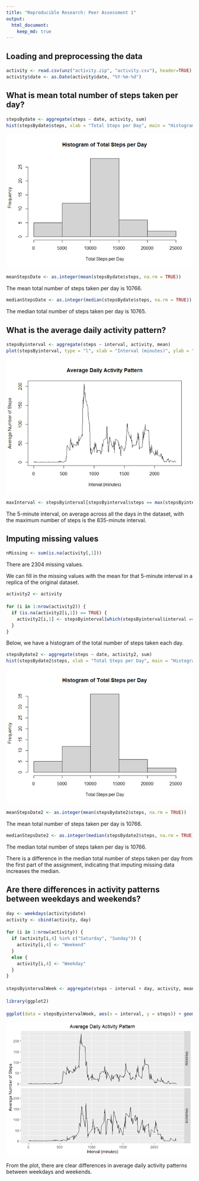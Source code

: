 ```yaml
---
title: "Reproducible Research: Peer Assessment 1"
output: 
  html_document: 
    keep_md: true
---
```



## Loading and preprocessing the data


```r
activity <- read.csv(unz("activity.zip", "activity.csv"), header=TRUE)
activity$date <- as.Date(activity$date, "%Y-%m-%d")
```

## What is mean total number of steps taken per day?


```r
stepsBydate <- aggregate(steps ~ date, activity, sum)
hist(stepsBydate$steps, xlab = "Total Steps per Day", main = "Histogram of Total Steps per Day")
```

![](PA1_template_files/figure-html/unnamed-chunk-2-1.png)<!-- -->


```r
meanStepsDate <- as.integer(mean(stepsBydate$steps, na.rm = TRUE))
```

The mean total number of steps taken per day is 10766.


```r
medianStepsDate <- as.integer(median(stepsBydate$steps, na.rm = TRUE))
```

The median total number of steps taken per day is 10765.

## What is the average daily activity pattern?


```r
stepsByinterval <- aggregate(steps ~ interval, activity, mean)
plot(stepsByinterval, type = "l", xlab = "Interval (minutes)", ylab = "Average Number of Steps", main = "Average Daily Activity Pattern")
```

![](PA1_template_files/figure-html/unnamed-chunk-5-1.png)<!-- -->


```r
maxInterval <- stepsByinterval[stepsByinterval$steps == max(stepsByinterval$steps),]$interval
```
The 5-minute interval, on average across all the days in the dataset, with the maximum number of steps is the 835-minute interval.

## Imputing missing values


```r
nMissing <- sum(is.na(activity[,1]))
```
There are 2304 missing values.

We can fill in the missing values with the mean for that 5-minute interval in a replica of the original dataset.


```r
activity2 <- activity

for (i in 1:nrow(activity2)) {
  if (is.na(activity2[i,1]) == TRUE) {
    activity2[i,1] <- stepsByinterval[which(stepsByinterval$interval == activity2[i,3]),2]
  }
}
```

Below, we have a histogram of the total number of steps taken each day.


```r
stepsBydate2 <- aggregate(steps ~ date, activity2, sum)
hist(stepsBydate2$steps, xlab = "Total Steps per Day", main = "Histogram of Total Steps per Day")
```

![](PA1_template_files/figure-html/unnamed-chunk-9-1.png)<!-- -->


```r
meanStepsDate2 <- as.integer(mean(stepsBydate2$steps, na.rm = TRUE))
```

The mean total number of steps taken per day is 10766.


```r
medianStepsDate2 <- as.integer(median(stepsBydate2$steps, na.rm = TRUE))
```

The median total number of steps taken per day is 10766.

There is a difference in the median total number of steps taken per day from the first part of the assignment, indicating that imputing missing data increases the median.

## Are there differences in activity patterns between weekdays and weekends?


```r
day <- weekdays(activity$date)
activity <- cbind(activity, day)

for (i in 1:nrow(activity)) {
  if (activity[i,4] %in% c("Saturday", "Sunday")) {
    activity[i,4] <- "Weekend"
  }
  else {
    activity[i,4] <- "Weekday"
  }
}

stepsByintervalWeek <- aggregate(steps ~ interval + day, activity, mean)

library(ggplot2)

ggplot(data = stepsByintervalWeek, aes(x = interval, y = steps)) + geom_line() + facet_grid(day ~ .) + ggtitle("Average Daily Activity Pattern") + xlab("Interval (minutes)") + ylab("Average Number of Steps") + theme(plot.title = element_text(hjust = 0.5))
```

![](PA1_template_files/figure-html/unnamed-chunk-12-1.png)<!-- -->

From the plot, there are clear differences in average daily activity patterns between weekdays and weekends.
